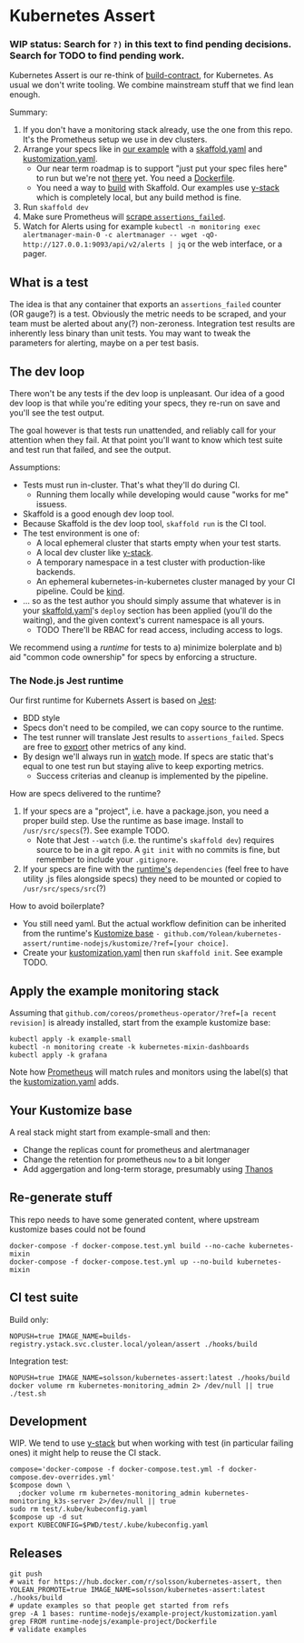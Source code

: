 # Kubernetes Assert

### WIP status: Search for `?)` in this text to find pending decisions. Search for TODO to find pending work.

Kubernetes Assert is our re-think of [build-contract](https://github.com/Yolean/build-contract), for Kubernetes.
As usual we don't write tooling. We combine mainstream stuff that we find lean enough.

Summary:

1. If you don't have a monitoring stack already, use the one from this repo.
   It's the Prometheus setup we use in dev clusters.
2. Arrange your specs like in [our example](./runtime-nodejs/example-project/) with a [skaffold.yaml](./runtime-nodejs/example-project/skaffold.yaml) and [kustomization.yaml](./runtime-nodejs/example-project/kustomization.yaml).
   - Our near term roadmap is to support "just put your spec files here" to run but we're not [there](./runtime-nodejs/example-specs/) yet. You need a [Dockerfile](./runtime-nodejs/example-project/Dockerfile).
   - You need a way to [build](https://skaffold.dev/docs/pipeline-stages/builders/) with Skaffold. Our examples use [y-stack](https://github.com/y-stack/ystack) which is completely local, but any build method is fine.
3. Run `skaffold dev`
4. Make sure Prometheus will [scrape `assertions_failed`](./assertions_failed/).
5. Watch for Alerts using for example
   `kubectl -n monitoring exec alertmanager-main-0 -c alertmanager -- wget -qO- http://127.0.0.1:9093/api/v2/alerts | jq`
   or the web interface, or a pager.

## What is a test

The idea is that any container that exports an `assertions_failed` counter (OR gauge?) is a test.
Obviously the metric needs to be scraped, and your team must be alerted about any(?) non-zeroness.
Integration test results are inherently less binary than unit tests. You may want to tweak the parameters for alerting, maybe on a per test basis.

## The dev loop

There won't be any tests if the dev loop is unpleasant.
Our idea of a good dev loop is that while you're editing your specs, they re-run on save and you'll see the test output.

The goal however is that tests run unattended, and reliably call for your attention when they fail.
At that point you'll want to know which test suite and test run that failed, and see the output.

Assumptions:

* Tests must run in-cluster. That's what they'll do during CI.
  - Running them locally while developing would cause "works for me" issuess.
* Skaffold is a good enough dev loop tool.
* Because Skaffold is the dev loop tool, `skaffold run` is the CI tool.
* The test environment is one of:
  - A local ephemeral cluster that starts empty when your test starts.
  - A local dev cluster like [y-stack](https://github.com/y-stack/ystack).
  - A temporary namespace in a test cluster with production-like backends.
  - An ephemeral kubernetes-in-kubernetes cluster managed by your CI pipeline. Could be [kind](https://github.com/kubernetes-sigs/kind).
* ... so as the test author you should simply assume that whatever is in your [skaffold.yaml](https://skaffold.dev/docs/references/yaml/)'s `deploy` section has been applied (you'll do the waiting), and the given context's current namespace is all yours.
  - TODO There'll be RBAC for read access, including access to logs.

We recommend using a _runtime_ for tests to a) minimize bolerplate and b) aid "common code ownership" for specs by enforcing a structure.

### The Node.js Jest runtime

Our first runtime for Kubernets Assert is based on [Jest](https://jestjs.io/):

* BDD style
* Specs don't need to be compiled, we can copy source to the runtime.
* The test runner will translate Jest results to `assertions_failed`. Specs are free to [export](https://www.npmjs.com/package/prom-client#counter) other metrics of any kind.
* By design we'll always run in [watch](https://jestjs.io/docs/en/cli#--watchall) mode. If specs are static that's equal to one test run but staying alive to keep exporting metrics.
   - Success criterias and cleanup is implemented by the pipeline.

How are specs delivered to the runtime?

1. If your specs are a "project", i.e. have a package.json, you need a proper build step. Use the runtime as base image. Install to `/usr/src/specs`(?). See example TODO.
   - Note that Jest `--watch` (i.e. the runtime's `skaffold dev`) requires source to be in a git repo. A `git init` with no commits is fine, but remember to include your `.gitignore`.
1. If your specs are fine with the [runtime's](./runtime-nodejs/package.json) `dependencies`
   (feel free to have utility .js files alongside specs) they need to be mounted or copied to `/usr/src/specs/src`(?)

How to avoid boilerplate?

* You still need yaml. But the actual workflow definition can be inherited from the runtime's [Kustomize base](./runtime-nodejs/base/) `- github.com/Yolean/kubernetes-assert/runtime-nodejs/kustomize/?ref=[your choice]`.
* Create your [kustomization.yaml](https://kubectl.docs.kubernetes.io/pages/reference/kustomize.html) then run `skaffold init`. See example TODO.

## Apply the example monitoring stack

Assuming that `github.com/coreos/prometheus-operator/?ref=[a recent revision]` is already installed,
start from the example kustomize base:

```
kubectl apply -k example-small
kubectl -n monitoring create -k kubernetes-mixin-dashboards
kubectl apply -k grafana
```

Note how [Prometheus](./example-small/now-prometheus.yaml) will match rules and monitors
using the label(s) that the [kustomization.yaml](./example-small/kustomization.yaml) adds.

## Your Kustomize base

A real stack might start from example-small and then:

- Change the replicas count for prometheus and alertmanager
- Change the retention for prometheus `now` to a bit longer
- Add aggergation and long-term storage, presumably using [Thanos](https://thanos.io/)

## Re-generate stuff

This repo needs to have some generated content, where upstream kustomize bases could not be found

```
docker-compose -f docker-compose.test.yml build --no-cache kubernetes-mixin
docker-compose -f docker-compose.test.yml up --no-build kubernetes-mixin
```

## CI test suite

Build only:

```
NOPUSH=true IMAGE_NAME=builds-registry.ystack.svc.cluster.local/yolean/assert ./hooks/build
```

Integration test:

```
NOPUSH=true IMAGE_NAME=solsson/kubernetes-assert:latest ./hooks/build
docker volume rm kubernetes-monitoring_admin 2> /dev/null || true
./test.sh
```

## Development

WIP.
We tend to use [y-stack](https://github.com/y-stack/ystack) but when working with test (in particular failing ones) it might help to reuse the CI stack.

```
compose='docker-compose -f docker-compose.test.yml -f docker-compose.dev-overrides.yml'
$compose down \
  ;docker volume rm kubernetes-monitoring_admin kubernetes-monitoring_k3s-server 2>/dev/null || true
sudo rm test/.kube/kubeconfig.yaml
$compose up -d sut
export KUBECONFIG=$PWD/test/.kube/kubeconfig.yaml
```

## Releases

```
git push
# wait for https://hub.docker.com/r/solsson/kubernetes-assert, then
YOLEAN_PROMOTE=true IMAGE_NAME=solsson/kubernetes-assert:latest ./hooks/build
# update examples so that people get started from refs
grep -A 1 bases: runtime-nodejs/example-project/kustomization.yaml
grep FROM runtime-nodejs/example-project/Dockerfile
# validate examples
```

